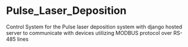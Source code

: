# Pulse_Laser_Deposition
Control System for the Pulse laser deposition system with django hosted server to communicate with devices utilizing MODBUS protocol over RS-485 lines

